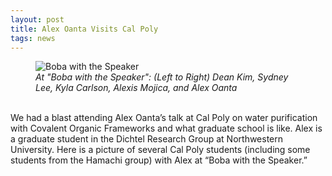 ```yaml
---
layout: post
title: Alex Oanta Visits Cal Poly
tags: news
---
```


<figure>
  <img src="https://lesliehamachi.github.io/post_content/2022_08_15-Alex-Oanta-Boba.webp" alt="Boba with the Speaker" title="Boba with the Speaker">
  <figcaption><em>At "Boba with the Speaker": (Left to Right) Dean Kim, Sydney Lee, Kyla Carlson, Alexis Mojica, and Alex Oanta</em></figcaption>
</figure>  
<br>
We had a blast attending Alex Oanta’s talk at Cal Poly on water purification with Covalent Organic Frameworks and what graduate school is like. Alex is a graduate student in the Dichtel Research Group at Northwestern University. Here is a picture of several Cal Poly students (including some students from the Hamachi group) with Alex at “Boba with the Speaker.”
